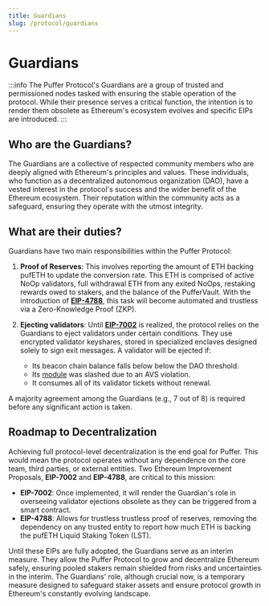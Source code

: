```yaml
---
title: Guardians
slug: /protocol/guardians
---
```

# Guardians

:::info
The Puffer Protocol's Guardians are a group of trusted and permissioned nodes tasked with ensuring the stable operation of the protocol. While their presence serves a critical function, the intention is to render them obsolete as Ethereum's ecosystem evolves and specific EIPs are introduced.
:::

## Who are the Guardians?

The Guardians are a collective of respected community members who are deeply aligned with Ethereum's principles and values. These individuals, who function as a decentralized autonomous organization (DAO), have a vested interest in the protocol's success and the wider benefit of the Ethereum ecosystem. Their reputation within the community acts as a safeguard, ensuring they operate with the utmost integrity.

## What are their duties?

Guardians have two main responsibilities within the Puffer Protocol:

1. **Proof of Reserves**: This involves reporting the amount of ETH backing pufETH to update the conversion rate. This ETH is comprised of active NoOp validators, full withdrawal ETH from any exited NoOps, restaking rewards owed to stakers, and the balance of the PufferVault. With the introduction of [**EIP-4788**](https://eips.ethereum.org/EIPS/eip-4788), this task will become automated and trustless via a Zero-Knowledge Proof (ZKP).

2. **Ejecting validators**: Until [**EIP-7002**](https://eips.ethereum.org/EIPS/eip-7002) is realized, the protocol relies on the Guardians to eject validators under certain conditions. They use encrypted validator keyshares, stored in specialized enclaves designed solely to sign exit messages. A validator will be ejected if:
   - Its beacon chain balance falls below below the DAO threshold.
   - Its [module](/protocol/restaking-modules#restaking-modules-) was slashed due to an AVS violation.
   - It consumes all of its validator tickets without renewal.

A majority agreement among the Guardians (e.g., 7 out of 8) is required before any significant action is taken.

## Roadmap to Decentralization

Achieving full protocol-level decentralization is the end goal for Puffer. This would mean the protocol operates without any dependence on the core team, third parties, or external entities. Two Ethereum Improvement Proposals, **EIP-7002** and **EIP-4788**, are critical to this mission:

- **EIP-7002**: Once implemented, it will render the Guardian's role in overseeing validator ejections obsolete as they can be triggered from a smart contract.
- **EIP-4788**: Allows for trustless trustless proof of reserves, removing the dependency on any trusted entity to report how much ETH is backing the pufETH Liquid Staking Token (LST).

Until these EIPs are fully adopted, the Guardians serve as an interim measure. They allow the Puffer Protocol to grow and decentralize Ethereum safely, ensuring pooled stakers remain shielded from risks and uncertainties in the interim. The Guardians' role, although crucial now, is a temporary measure designed to safeguard staker assets and ensure protocol growth in Ethereum's constantly evolving landscape.